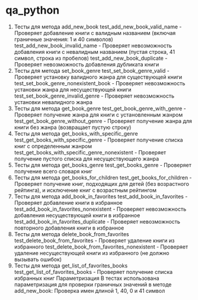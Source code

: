 # qa_python
1. Тесты для метода add_new_book
test_add_new_book_valid_name - Проверяет добавление книги с валидным названием (включая граничные значения: 1 и 40 символов)
test_add_new_book_invalid_name - Проверяет невозможность добавления книги с невалидным названием (пустая строка, 41 символ, строка из пробелов)
test_add_new_book_duplicate - Проверяет невозможность добавления дубликата книги
2. Тесты для метода set_book_genre
test_set_book_genre_valid - Проверяет установку валидного жанра для существующей книги
test_set_book_genre_nonexistent_book - Проверяет невозможность установки жанра для несуществующей книги
test_set_book_genre_invalid_genre - Проверяет невозможность установки невалидного жанра
3. Тесты для метода get_book_genre
test_get_book_genre_with_genre - Проверяет получение жанра для книги с установленным жанром
test_get_book_genre_without_genre - Проверяет получение жанра для книги без жанра (возвращает пустую строку)
4. Тесты для метода get_books_with_specific_genre
test_get_books_with_specific_genre - Проверяет получение списка книг с определенным жанром
test_get_books_with_specific_genre_nonexistent - Проверяет получение пустого списка для несуществующего жанра
5. Тесты для метода get_books_genre
test_get_books_genre - Проверяет получение всего словаря книг
6. Тесты для метода get_books_for_children
test_get_books_for_children - Проверяет получение книг, подходящих для детей (без возрастного рейтинга), и исключение книг с возрастным рейтингом
7. Тесты для метода add_book_in_favorites
test_add_book_in_favorites - Проверяет добавление книги в избранное
test_add_book_in_favorites_nonexistent - Проверяет невозможность добавления несуществующей книги в избранное
test_add_book_in_favorites_duplicate - Проверяет невозможность повторного добавления книги в избранное
8. Тесты для метода delete_book_from_favorites
test_delete_book_from_favorites - Проверяет удаление книги из избранного
test_delete_book_from_favorites_nonexistent - Проверяет удаление несуществующей книги из избранного (не должно вызывать ошибок)
9. Тесты для метода get_list_of_favorites_books
test_get_list_of_favorites_books - Проверяет получение списка избранных книг
Параметризация
В тестах использована параметризация для проверки граничных значений в методе add_new_book:
Проверка имен длиной 1, 40, 0 и 41 символ